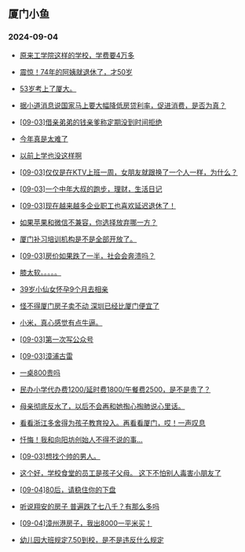 ## 厦门小鱼 
### 2024-09-04

+ [原来工学院这样的学校，学费要4万多](http://bbs.xmfish.com/read-htm-tid-18239295.html)

+ [震惊！74年的阿姨就退休了，才50岁](http://bbs.xmfish.com/read-htm-tid-18239339.html)

+ [53岁考上了厦大。](http://bbs.xmfish.com/read-htm-tid-18239170.html)

+ [据小道消息说国家马上要大幅降低房贷利率，促进消费，是否为真？](http://bbs.xmfish.com/read-htm-tid-18239248.html)

+ [[09-03]借亲弟弟的钱亲爹称定期没到时间拒绝](http://bbs.xmfish.com/read-htm-tid-18239203.html)

+ [今年真是太难了](http://bbs.xmfish.com/read-htm-tid-18239346.html)

+ [以前上学也没这样啊](http://bbs.xmfish.com/read-htm-tid-18239313.html)

+ [[09-03]仅仅是在KTV上班一周，女朋友就跟换了一个人一样，为什么？](http://bbs.xmfish.com/read-htm-tid-18239403.html)

+ [[09-03]一个中年大叔的跑步，理财，生活日记](http://bbs.xmfish.com/read-htm-tid-18239253.html)

+ [[09-03]现在越来越多企业职工也喜欢延迟退休了！](http://bbs.xmfish.com/read-htm-tid-18239432.html)

+ [如果苹果和微信不兼容，你选择放弃哪一方？](http://bbs.xmfish.com/read-htm-tid-18239476.html)

+ [厦门补习培训机构是不是全部开放了。](http://bbs.xmfish.com/read-htm-tid-18239296.html)

+ [[09-03]房价如果跌了一半，社会会奔溃吗？](http://bbs.xmfish.com/read-htm-tid-18239470.html)

+ [膝太软。。。。。](http://bbs.xmfish.com/read-htm-tid-18239369.html)

+ [39岁小仙女怀孕9个月去相亲](http://bbs.xmfish.com/read-htm-tid-18239515.html)

+ [怪不得厦门房子卖不动 深圳已经比厦门便宜了](http://bbs.xmfish.com/read-htm-tid-18239490.html)

+ [小米，真心感觉有点牛逼。](http://bbs.xmfish.com/read-htm-tid-18239511.html)

+ [[09-03]第一次写公众号](http://bbs.xmfish.com/read-htm-tid-18239365.html)

+ [[09-03]漳浦古雷](http://bbs.xmfish.com/read-htm-tid-18239465.html)

+ [一桌800贵吗](http://bbs.xmfish.com/read-htm-tid-18239644.html)

+ [民办小学代办费1200/延时费1800/午餐费2500，是不是贵了？](http://bbs.xmfish.com/read-htm-tid-18239578.html)

+ [母亲彻底反水了，以后不会再和她掏心掏肺说心里话。](http://bbs.xmfish.com/read-htm-tid-18239521.html)

+ [看看浙江多舍得为孩子教育投入。再看看厦门，哎！一声叹息](http://bbs.xmfish.com/read-htm-tid-18239622.html)

+ [忏悔！我和向阳坊创始人不得不说的事…](http://bbs.xmfish.com/read-htm-tid-18239759.html)

+ [[09-03]想找个帅的男人。](http://bbs.xmfish.com/read-htm-tid-18239540.html)

+ [这个好，学校食堂的员工是孩子父母。 这下不怕别人毒害小朋友了](http://bbs.xmfish.com/read-htm-tid-18239631.html)

+ [[09-04]80后，请稳住你的下盘](http://bbs.xmfish.com/read-htm-tid-18239626.html)

+ [听说翔安的房子 普遍跌了七八千？有那么多吗](http://bbs.xmfish.com/read-htm-tid-18239780.html)

+ [[09-04]漳州港房子，我出8000一平米买！](http://bbs.xmfish.com/read-htm-tid-18239849.html)

+ [幼儿园大班规定7.50到校，是不是违反什么规定](http://bbs.xmfish.com/read-htm-tid-18239615.html)

